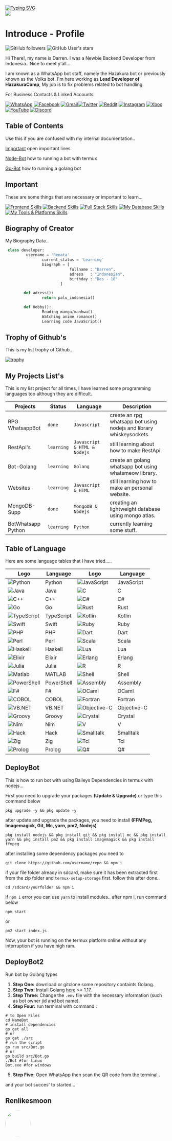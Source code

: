 [![Typing SVG](https://readme-typing-svg.herokuapp.com?color=%2336BCF7&lines=Hi,+Welcome;Thanks+for+coming+to+my+bio++↓)](https://github.com/Renlikesmoon)<br>
<img src="https://media1.tenor.com/m/-2RqkfHI_w4AAAAC/%E5%A4%9C%E6%AB%BB%E5%AE%B6%E5%A4%A7%E4%BD%9C%E6%88%B0-yozakura-san-chi-no-daisakusen.gif" align="center">

# Introduce - Profile #

![GitHub followers](https://img.shields.io/github/followers/Renlikesmoon?style=social)
![GitHub User's stars](https://img.shields.io/github/stars/Renlikesmoon?style=social)

Hi There!, my name is Darren. I was a Newbie Backend Developer from Indonesia.. Nice to meet y'all...

I am known as a WhatsApp bot staff, namely the Hazakura bot or previously known as the Volks bot. I'm here working as **Lead Developer of HazakuraComp**, My job is to fix problems related to bot handling.

For Business Contacts & Linked Accounts:

[![WhatsApp](https://img.shields.io/badge/WhatsApp-25D366?style=for-the-badge&logo=whatsapp&logoColor=white)](https://wa.me/6287756593163) [![Facebook](https://img.shields.io/badge/Facebook-1877F2?style=for-the-badge&logo=facebook&logoColor=white)](https://www.facebook.com/share/1J9YsAqg4E/) [![Gmail](https://img.shields.io/badge/Gmail-D14836?style=for-the-badge&logo=gmail&logoColor=white)](mailto:volkszcompany@gmail.com)[![Twitter](https://img.shields.io/badge/Twitter-1DA1F2?style=for-the-badge&logo=twitter&logoColor=white)](https://twitter.com) [![Reddit](https://img.shields.io/badge/Reddit-FF4500?style=for-the-badge&logo=reddit&logoColor=white)](https://www.reddit.com) [![Instagram](https://img.shields.io/badge/Instagram-E4405F?style=for-the-badge&logo=instagram&logoColor=white)](https://www.instagram.com) [![Xbox](https://img.shields.io/badge/Xbox-107C10?style=for-the-badge&logo=xbox&logoColor=white)](https://account.xbox.com) [![YouTube](https://img.shields.io/badge/YouTube-FF0000?style=for-the-badge&logo=youtube&logoColor=white)](https://www.youtube.com) [![Discord](https://img.shields.io/badge/Discord-7289DA?style=for-the-badge&logo=discord&logoColor=white)](https://discord.com)

## Table of Contents ##
Use this if you are confused with my internal documentation..

[Important](#Important) open important lines

[Node-Bot](#DeployBot) how to running a bot with termux

[Go-Bot](#DeployBot2) how to running a  golang bot 

## Important ##
These are some things that are necessary or important to learn...

[![Frontend Skills](https://skillicons.dev/icons?i=html,css,js,ts,react,tailwindcss,vite,nextjs&perline=4)](https://skillicons.dev)
[![Backend Skills](https://skillicons.dev/icons?i=nodejs,php,cpp)](https://skillicons.dev)
[![Full Stack Skills](https://skillicons.dev/icons?i=js,ts,nextjs,express)](https://skillicons.dev)
[![My Database Skills](https://skillicons.dev/icons?i=mongodb,mysql,postgres,supabase,prisma&perline=4)](https://skillicons.dev)
[![My Tools & Platforms Skills](https://skillicons.dev/icons?i=git,cloudflare,npm,vscode,visualstudio,postman,ubuntu,windows&perline=4)](https://skillicons.dev)

## Biography of Creator ##
My Biography Data..

```python
 class developer:
         username = 'Renata'
                current_status = 'Learning'
                biograph = [
                            fullname : "Darren",
                            adress   : "Indonesian",
                            birthday : "Des - 18"
                        ]

        def adress():
                return palu_indonesia()

        def Hobby():
                Reading manga/manhwa()
                Watching anime romance()
                Learning code JavaScript()
```

## Trophy of Github's ##
This is my list trophy of Github..

[![trophy](https://github-profile-trophy.vercel.app/?username=renlikesmoon&theme=onedark)](https://github.com/renlikesmoon)

## My Projects List's ##
This is my list project for all times, I have learned some programming languages too although they are difficult.

| Projects     | Status | Language     | Description                            |
|-----------|---------|----------|----------------------------------------|
| RPG WhatsappBot  | `done`  | `Javascript` | create an rpg whatsapp bot using nodejs and library whiskeysockets.  |
| RestApi's  | `learning`  | `Javascript & HTML & Nodejs` | still learning about how to make RestApi. |
| Bot-Golang    | `learning`  | `Golang` | create an golang whatsapp bot using whatsmeow library.     |
| Websites   | `learning`  | `Javascript & HTML` | still learning how to make an personal website.        |
| MongoDB-Supp   | `done` | `MongoDB & Nodejs` | creating an lightweight database using mongo atlas.   |
| BotWhatsapp Python | `learning` | `Python` | currently learning some stuff.     |

## Table of Language  ##
Here are some language tables that I have tried.....

| Logo | Language | Logo | Language |
|------|--------|------|--------|
| ![Python](https://img.shields.io/badge/-Python-3776AB?logo=python&logoColor=white) | Python | ![JavaScript](https://img.shields.io/badge/-JavaScript-F7DF1E?logo=javascript&logoColor=black) | JavaScript |
| ![Java](https://img.shields.io/badge/-Java-007396?logo=java&logoColor=white) | Java | ![C](https://img.shields.io/badge/-C-A8B9CC?logo=c&logoColor=black) | C |
| ![C++](https://img.shields.io/badge/-C++-00599C?logo=c%2B%2B&logoColor=white) | C++ | ![C#](https://img.shields.io/badge/-C%23-239120?logo=c-sharp&logoColor=white) | C# |
| ![Go](https://img.shields.io/badge/-Go-00ADD8?logo=go&logoColor=white) | Go | ![Rust](https://img.shields.io/badge/-Rust-000000?logo=rust&logoColor=white) | Rust |
| ![TypeScript](https://img.shields.io/badge/-TypeScript-3178C6?logo=typescript&logoColor=white) | TypeScript | ![Kotlin](https://img.shields.io/badge/-Kotlin-0095D5?logo=kotlin&logoColor=white) | Kotlin |
| ![Swift](https://img.shields.io/badge/-Swift-FA7343?logo=swift&logoColor=white) | Swift | ![Ruby](https://img.shields.io/badge/-Ruby-CC342D?logo=ruby&logoColor=white) | Ruby |
| ![PHP](https://img.shields.io/badge/-PHP-777BB4?logo=php&logoColor=white) | PHP | ![Dart](https://img.shields.io/badge/-Dart-0175C2?logo=dart&logoColor=white) | Dart |
| ![Perl](https://img.shields.io/badge/-Perl-39457E?logo=perl&logoColor=white) | Perl | ![Scala](https://img.shields.io/badge/-Scala-DC322F?logo=scala&logoColor=white) | Scala |
| ![Haskell](https://img.shields.io/badge/-Haskell-5D4F85?logo=haskell&logoColor=white) | Haskell | ![Lua](https://img.shields.io/badge/-Lua-2C2D72?logo=lua&logoColor=white) | Lua |
| ![Elixir](https://img.shields.io/badge/-Elixir-4B275F?logo=elixir&logoColor=white) | Elixir | ![Erlang](https://img.shields.io/badge/-Erlang-A90533?logo=erlang&logoColor=white) | Erlang |
| ![Julia](https://img.shields.io/badge/-Julia-9558B2?logo=julia&logoColor=white) | Julia | ![R](https://img.shields.io/badge/-R-276DC3?logo=r&logoColor=white) | R |
| ![Matlab](https://img.shields.io/badge/-Matlab-0076A8?logo=mathworks&logoColor=white) | MATLAB | ![Shell](https://img.shields.io/badge/-Shell-89E051?logo=gnu-bash&logoColor=black) | Shell |
| ![PowerShell](https://img.shields.io/badge/-PowerShell-5391FE?logo=powershell&logoColor=white) | PowerShell | ![Assembly](https://img.shields.io/badge/-Assembly-6E4C13?logoColor=white) | Assembly |
| ![F#](https://img.shields.io/badge/-F%23-378BBA?logo=fsharp&logoColor=white) | F# | ![OCaml](https://img.shields.io/badge/-OCaml-EC6813?logo=ocaml&logoColor=white) | OCaml |
| ![COBOL](https://img.shields.io/badge/-COBOL-005CA5?logoColor=white) | COBOL | ![Fortran](https://img.shields.io/badge/-Fortran-734F96?logoColor=white) | Fortran |
| ![VB.NET](https://img.shields.io/badge/-VB.NET-512BD4?logo=dotnet&logoColor=white) | VB.NET | ![Objective-C](https://img.shields.io/badge/-Objective--C-438EFF?logo=apple&logoColor=white) | Objective-C |
| ![Groovy](https://img.shields.io/badge/-Groovy-4298B8?logo=apachegroovy&logoColor=white) | Groovy | ![Crystal](https://img.shields.io/badge/-Crystal-000000?logo=crystal&logoColor=white) | Crystal |
| ![Nim](https://img.shields.io/badge/-Nim-F3D400?logo=nim&logoColor=black) | Nim | ![V](https://img.shields.io/badge/-V-5D87BF?logo=v&logoColor=white) | V |
| ![Hack](https://img.shields.io/badge/-Hack-8593C6?logo=hack&logoColor=white) | Hack | ![Smalltalk](https://img.shields.io/badge/-Smalltalk-596E9E?logoColor=white) | Smalltalk |
| ![Zig](https://img.shields.io/badge/-Zig-F7A41D?logo=zig&logoColor=black) | Zig | ![Tcl](https://img.shields.io/badge/-Tcl-E04E39?logoColor=white) | Tcl |
| ![Prolog](https://img.shields.io/badge/-Prolog-74283C?logoColor=white) | Prolog | ![Q#](https://img.shields.io/badge/-Q%23-9933CC?logo=microsoft&logoColor=white) | Q# |

## DeployBot
This is how to run bot with using Baileys Dependencies in termux with nodejs...

First you need to upgrade your packages **(Update & Upgrade)** 
or type this command below 
```
pkg upgrade -y && pkg update -y
```
after update and upgrade the packages, you need to install **(FFMPeg, Imagemagick, Git, Mc, yarn, pm2, Nodejs)**
```
pkg install nodejs && pkg install git && pkg install mc && pkg install yarn && pkg install pm2 && pkg install imagemagick && pkg install ffmpeg
```
after installing some dependency packages you need to 
```
git clone https://github.com/username/repo && npm i
```
if your file folder already in sdcard, make sure it has been extracted first from the zip folder and `termux-setup-storage` first. follow this after done..
```
cd /sdcard/yourfolder && npm i
```
if `npm i` error you can use `yarn` to install modules..
after npm i, run command below
```
npm start 
```
or
```
pm2 start index.js
```
Now, your bot is running on the termux platform online without any interruption if you have high ram.

## DeployBot2
Run bot by Golang types

1. **Step One:** download or gitclone some repository containts Golang.
2. **Step Two:** Install Golang [here](https://go.dev/doc/install)  >= 1.17.
3. **Step Three:** Change the `.env` file with the necessary information (such as bot owner jid and bot name).
4. **Step Four:** run terminal with command :
```shell
# to Open Files 
cd NameBot
# install dependencies
go get all 
# or
go get ./src
# run the script
go run src/Bot.go
# or
go build src/Bot.go
./Bot #for linux
Bot.exe #for windows
```
5. **Step Five:** Open WhatsApp then scan the QR code from the terminal..

and your bot succes' to started...

## Renlikesmoon
<img src="https://github.com/Renlikesmoon.png" width="80" height="80" style="border-radius: 50%;" />
